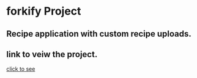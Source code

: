 # forkify Project

Recipe application with custom recipe uploads.
-----
link to veiw the project.
---
[click to see](http://localhost:1234/)
